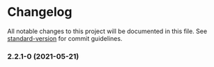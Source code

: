 # Changelog

All notable changes to this project will be documented in this file. See [standard-version](https://github.com/conventional-changelog/standard-version) for commit guidelines.

### 2.2.1-0 (2021-05-21)
